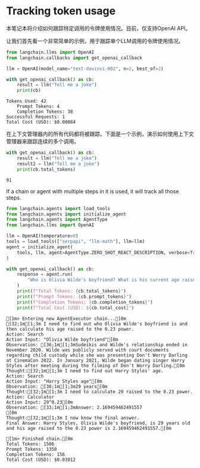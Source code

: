 # Tracking token usage

本笔记本将介绍如何跟踪特定调用的令牌使用情况。目前，仅支持OpenAI API。

让我们首先看一个非常简单的示例，用于跟踪单个LLM调用的令牌使用情况。

```python
from langchain.llms import OpenAI
from langchain.callbacks import get_openai_callback
```


```python
llm = OpenAI(model_name="text-davinci-002", n=2, best_of=2)
```


```python
with get_openai_callback() as cb:
    result = llm("Tell me a joke")
    print(cb)
```

    Tokens Used: 42
    	Prompt Tokens: 4
    	Completion Tokens: 38
    Successful Requests: 1
    Total Cost (USD): $0.00084
    

在上下文管理器内的所有代码都将被跟踪。下面是一个示例，演示如何使用上下文管理器来跟踪连续的多个调用。


```python
with get_openai_callback() as cb:
    result = llm("Tell me a joke")
    result2 = llm("Tell me a joke")
    print(cb.total_tokens)
```

    91
    

If a chain or agent with multiple steps in it is used, it will track all those steps.


```python
from langchain.agents import load_tools
from langchain.agents import initialize_agent
from langchain.agents import AgentType
from langchain.llms import OpenAI

llm = OpenAI(temperature=0)
tools = load_tools(["serpapi", "llm-math"], llm=llm)
agent = initialize_agent(
    tools, llm, agent=AgentType.ZERO_SHOT_REACT_DESCRIPTION, verbose=True
)
```


```python
with get_openai_callback() as cb:
    response = agent.run(
        "Who is Olivia Wilde's boyfriend? What is his current age raised to the 0.23 power?"
    )
    print(f"Total Tokens: {cb.total_tokens}")
    print(f"Prompt Tokens: {cb.prompt_tokens}")
    print(f"Completion Tokens: {cb.completion_tokens}")
    print(f"Total Cost (USD): ${cb.total_cost}")
```

    
    
    [1m> Entering new AgentExecutor chain...[0m
    [32;1m[1;3m I need to find out who Olivia Wilde's boyfriend is and then calculate his age raised to the 0.23 power.
    Action: Search
    Action Input: "Olivia Wilde boyfriend"[0m
    Observation: [36;1m[1;3mSudeikis and Wilde's relationship ended in November 2020. Wilde was publicly served with court documents regarding child custody while she was presenting Don't Worry Darling at CinemaCon 2022. In January 2021, Wilde began dating singer Harry Styles after meeting during the filming of Don't Worry Darling.[0m
    Thought:[32;1m[1;3m I need to find out Harry Styles' age.
    Action: Search
    Action Input: "Harry Styles age"[0m
    Observation: [36;1m[1;3m29 years[0m
    Thought:[32;1m[1;3m I need to calculate 29 raised to the 0.23 power.
    Action: Calculator
    Action Input: 29^0.23[0m
    Observation: [33;1m[1;3mAnswer: 2.169459462491557
    [0m
    Thought:[32;1m[1;3m I now know the final answer.
    Final Answer: Harry Styles, Olivia Wilde's boyfriend, is 29 years old and his age raised to the 0.23 power is 2.169459462491557.[0m
    
    [1m> Finished chain.[0m
    Total Tokens: 1506
    Prompt Tokens: 1350
    Completion Tokens: 156
    Total Cost (USD): $0.03012
    


```python

```
